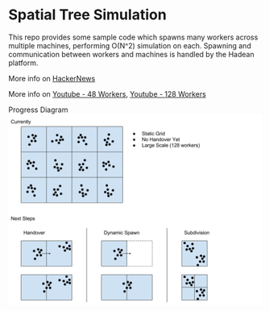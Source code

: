 # Spatial Tree Simulation

This repo provides some sample code which spawns many workers across multiple machines, performing O(N^2) simulation on each. Spawning and communication between workers and machines is handled by the Hadean platform.

More info on [HackerNews](https://news.ycombinator.com)

More info on [Youtube - 48 Workers](https://www.youtube.com/watch?v=8TgeBZScRmE), [Youtube - 128 Workers](https://www.youtube.com/watch?v=0U0fzF3Fy9E)

Progress Diagram
![progress diagram](progress_diagram.svg)
